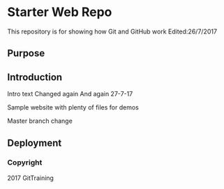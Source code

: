# Starter Web Repo

This repository is for showing how Git and GitHub work
Edited:26/7/2017
## Purpose

## Introduction
Intro text
Changed again
And again
27-7-17

Sample website with plenty of files for demos

Master branch change

## Deployment


### Copyright
2017 GitTraining
